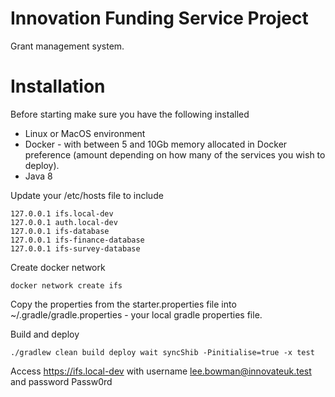 # Innovation Funding Service Project

Grant management system.

# Installation

Before starting make sure you have the following installed

* Linux or MacOS environment
* Docker - with between 5 and 10Gb memory allocated in Docker preference (amount depending on how many of the services
  you wish to deploy).
* Java 8

Update your /etc/hosts file to include

```
127.0.0.1 ifs.local-dev
127.0.0.1 auth.local-dev
127.0.0.1 ifs-database
127.0.0.1 ifs-finance-database
127.0.0.1 ifs-survey-database
```

Create docker network

    docker network create ifs

Copy the properties from the starter.properties file into ~/.gradle/gradle.properties - your local gradle properties
file.

Build and deploy

    ./gradlew clean build deploy wait syncShib -Pinitialise=true -x test

Access https://ifs.local-dev with username lee.bowman@innovateuk.test and password Passw0rd